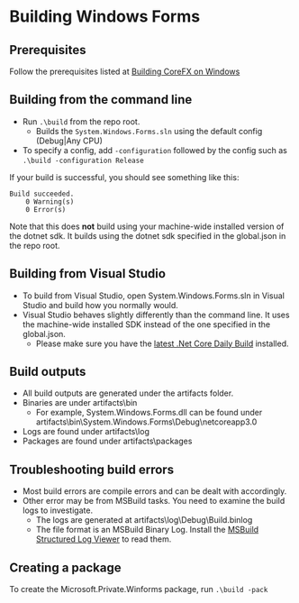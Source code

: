# Building Windows Forms

## Prerequisites ##
Follow the prerequisites listed at [Building CoreFX on Windows](https://github.com/dotnet/corefx/blob/master/Documentation/building/windows-instructions.md)

## Building from the command line
* Run `.\build` from the repo root.
  * Builds the `System.Windows.Forms.sln` using the default config (Debug|Any CPU)
* To specify a config, add `-configuration` followed by the config such as `.\build -configuration Release`

If your build is successful, you should see something like this:
```console
Build succeeded.
    0 Warning(s)
    0 Error(s)
```

Note that this does **not** build using your machine-wide installed version of the dotnet sdk. It builds using the dotnet sdk specified in the global.json in the repo root.

## Building from Visual Studio
* To build from Visual Studio, open System.Windows.Forms.sln in Visual Studio and build how you normally would.
* Visual Studio behaves slightly differently than the command line. It uses the machine-wide installed SDK instead of the one specified in the global.json.
  * Please make sure you have the [latest .Net Core Daily Build](https://github.com/dotnet/core/blob/master/daily-builds.md) installed.

## Build outputs
* All build outputs are generated under the artifacts folder.
* Binaries are under artifacts\bin
  * For example, System.Windows.Forms.dll can be found under artifacts\bin\System.Windows.Forms\Debug\netcoreapp3.0
* Logs are found under artifacts\log
* Packages are found under artifacts\packages

## Troubleshooting build errors
* Most build errors are compile errors and can be dealt with accordingly.
* Other error may be from MSBuild tasks. You need to examine the build logs to investigate.
  * The logs are generated at artifacts\log\Debug\Build.binlog
  * The file format is an MSBuild Binary Log. Install the [MSBuild Structured Log Viewer](http://msbuildlog.com/) to read them.

## Creating a package
To create the Microsoft.Private.Winforms package, run `.\build -pack`